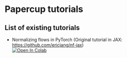 # Papercup tutorials

## List of existing tutorials
* Normalizing flows in PyTorch (Original tutorial in JAX: https://github.com/ericjang/nf-jax)  
[![Open In Colab](https://colab.research.google.com/assets/colab-badge.svg)](https://colab.research.google.com/github/papercup-open-source/tutorials/blob/master/intro_nf/nf_tutorial_torch.ipynb)

